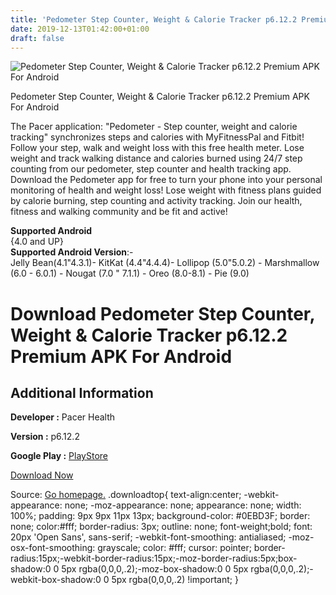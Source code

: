 ```yaml
---
title: 'Pedometer Step Counter, Weight & Calorie Tracker p6.12.2 Premium APK For Android'
date: 2019-12-13T01:42:00+01:00
draft: false
---
```


![Pedometer Step Counter, Weight & Calorie Tracker p6.12.2 Premium APK For Android](https://i0.wp.com/apkhome.net/wp-content/uploads/2019/12/Pedometer-Step-Counter-Weight-Calorie-Tracker-p6.12.2-Premium.png "Pedometer Step Counter, Weight & Calorie Tracker p6.12.2 Premium APK For Android")

  

Pedometer Step Counter, Weight & Calorie Tracker p6.12.2 Premium APK For Android

The Pacer application: "Pedometer - Step counter, weight and calorie tracking" synchronizes steps and calories with MyFitnessPal and Fitbit! Follow your step, walk and weight loss with this free health meter. Lose weight and track walking distance and calories burned using 24/7 step counting from our pedometer, step counter and health tracking app. Download the Pedometer app for free to turn your phone into your personal monitoring of health and weight loss! Lose weight with fitness plans guided by calorie burning, step counting and activity tracking. Join our health, fitness and walking community and be fit and active!

**Supported Android**  
{4.0 and UP}  
**Supported Android Version**:-  
Jelly Bean(4.1"4.3.1)- KitKat (4.4"4.4.4)- Lollipop (5.0"5.0.2) - Marshmallow (6.0 - 6.0.1) - Nougat (7.0 " 7.1.1) - Oreo (8.0-8.1) - Pie (9.0)

Download Pedometer Step Counter, Weight & Calorie Tracker p6.12.2 Premium APK For Android
=========================================================================================

Additional Information
----------------------

**Developer :** Pacer Health

**Version :** p6.12.2

**Google Play :** [PlayStore](https://play.google.com/store/apps/details?id=cc.pacer.androidapp)

  

[Download Now](https://store4app.co/post/pedometer-step-counter-weight-amp-calorie-tracker-p6-12-2-premium-apk-for-android_1576162081)

  
Source: [Go homepage.](https://store4app.co/post/pedometer-step-counter-weight-amp-calorie-tracker-p6-12-2-premium-apk-for-android_1576162081) .downloadtop{ text-align:center; -webkit-appearance: none; -moz-appearance: none; appearance: none; width: 100%; padding: 9px 9px 11px 13px; background-color: #0EBD3F; border: none; color:#fff; border-radius: 3px; outline: none; font-weight;bold; font: 20px 'Open Sans', sans-serif; -webkit-font-smoothing: antialiased; -moz-osx-font-smoothing: grayscale; color: #fff; cursor: pointer; border-radius:15px;-webkit-border-radius:15px;-moz-border-radius:5px;box-shadow:0 0 5px rgba(0,0,0,.2);-moz-box-shadow:0 0 5px rgba(0,0,0,.2);-webkit-box-shadow:0 0 5px rgba(0,0,0,.2) !important; }